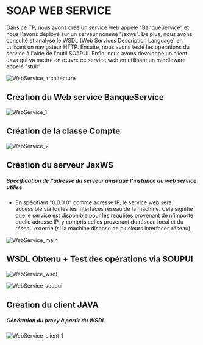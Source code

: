 # SOAP WEB SERVICE

Dans ce TP, nous avons créé un service web appelé "BanqueService" et nous l'avons déployé sur un serveur nommé "jaxws". De plus, nous avons consulté et analysé le WSDL (Web Services Description Language) en utilisant un navigateur HTTP. Ensuite, nous avons testé les opérations du service à l'aide de l'outil SOAPUI. Enfin, nous avons développé un client Java qui va mettre en œuvre ce service web en utilisant un middleware appelé "stub".

![WebService_architecture](https://github.com/Musta1Pha/SOAP_WebService/assets/91842692/9ff51146-3179-4927-ab24-aef5a8e69e8b)


<h2>Création du Web service BanqueService</h2>

![WebService_1](https://github.com/Musta1Pha/SOAP_WebService/assets/91842692/e2da1ea6-ed53-474d-874f-af0492d42373)

<h2>Création de la classe Compte</h2>

![WebService_2](https://github.com/Musta1Pha/SOAP_WebService/assets/91842692/535ec9ed-8616-4d4f-95b5-cba8812d2507)

<h2>Création du serveur JaxWS</h2><h5>Spécification de l'adresse du serveur ainsi que l'instance du web service utilisé</h5>
  
  - En spécifiant "0.0.0.0" comme adresse IP, le service web sera accessible via toutes les interfaces réseau de la machine. Cela signifie que le service est disponible pour les requêtes provenant de n'importe quelle adresse IP, y compris celles provenant du réseau local      et du réseau externe (si la machine dispose de plusieurs interfaces réseau).
    
  ![WebService_main](https://github.com/Musta1Pha/SOAP_WebService/assets/91842692/7a2f7b8d-0e7a-4234-872d-5f9ea7ea4384)

<h2>WSDL Obtenu + Test des opérations via SOUPUI</h2>

![WebService_wsdl](https://github.com/Musta1Pha/SOAP_WebService/assets/91842692/f0b42dc1-98e4-4aef-8bc0-6c80ebacfbc4)

![WebService_soupui](https://github.com/Musta1Pha/SOAP_WebService/assets/91842692/a4da30ae-de06-4994-9548-2cf89d87c1be)

<h2>Création du client JAVA</h2>
<h5>Génération du proxy à partir du WSDL</h5>

![WebService_client_1](https://github.com/Musta1Pha/SOAP_WebService/assets/91842692/f15a7312-2ba5-4f0f-a284-2deb530df10f)


